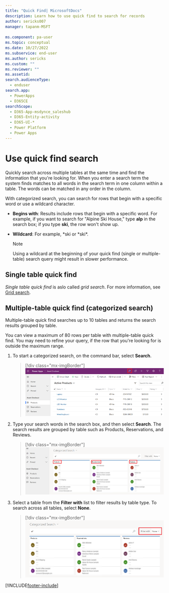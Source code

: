 ```yaml
---
title: "Quick Find| MicrosoftDocs"
description: Learn how to use quick find to search for records
author: sericks007
manager: tapanm-MSFT

ms.component: pa-user
ms.topic: conceptual
ms.date: 10/27/2022
ms.subservice: end-user
ms.author: sericks
ms.custom: ""
ms.reviewer: ""
ms.assetid: 
search.audienceType: 
  - enduser
search.app: 
  - PowerApps
  - D365CE
searchScope:
  - D365-App-msdynce_saleshub
  - D365-Entity-activity
  - D365-UI-*
  - Power Platform
  - Power Apps
---
```


# Use quick find search 

Quickly search across multiple tables at the same time and find the information that you're looking for. When you enter a search term the system finds matches to all words in the search term in one column within a table. The words can be matched in any order in the column.

With categorized search, you can search for rows that begin with a specific word or use a wildcard character.
  
- **Begins with**: Results include rows that begin with a specific word. For example, if you want to search for "Alpine Ski House," type **alp** in the search box; if you type **ski**, the row won't show up.  
  
- **Wildcard**: For example, *ski or *ski\*. 

  > [!NOTE]
  >  Using a wildcard at the beginning of your quick find (single or multiple-table) search query might result in slower performance.

## Single table quick find 

*Single table quick find* is aslo called *grid search*. For more information, see [Grid search](grid-filters.md#grid-search).

## Multiple-table quick find (categorized search)

Multiple-table quick find searches up to 10 tables and returns the search results grouped by table.

You can view a maximum of 80 rows per table with multiple-table quick find. You may need to refine your query, if the row that you're looking for is outside the maximum range.

1.  To start a categorized search, on the command bar, select **Search**.  

     > [!div class="mx-imgBorder"]
     > ![Global Search Button.](media/global-search-button.png "Global search")
  
2.  Type your search words in the search box, and then select **Search**. The search results are grouped by table such as Products, Reservations, and Reviews.

     > [!div class="mx-imgBorder"]
     > ![Categorized Search Results.](media/categorized-search-results.png "Categorized search results page") 

 3. Select a table from the **Filter with** list to filter results by table type. To search across all tables, select **None**.
 
    > [!div class="mx-imgBorder"]
    > ![Filtering Categorized Search Results.](media/filter-categorized-search-results.png "Filtering categorized search results")  

  


[!INCLUDE[footer-include](../includes/footer-banner.md)]

